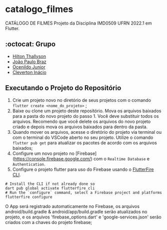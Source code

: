 # catalogo_filmes

CATÁLOGO DE FILMES
Projeto da Disciplina IMD0509 UFRN 2022.1 em Flutter.

## :octocat: Grupo
- [Hilton Thallyson](https://github.com/HiltonThallyson)
- [João Paulo Braz](https://github.com/jpbraz)
- [Ocenildo Junior](https://github.com/OcenildoJunior)
- [Cleverton Inácio](https://github.com/clevinacio)

## Executando o Projeto do Repositório
1. Crie um projeto novo no diretório de seus projetos com o comando ```flutter create <nome_do_projeto>``` ;
2. Baixe ou clone um projeto deste repositório. Mova os arquivos baixados para a pasta do novo projeto do passo 1. Você deve substituir todos os arquivos. Recomendo que você delete os arquivos do novo projeto criado e depois mova os arquivos baixados para dentro da pasta.
3. Quando mover os arquivos, acesse o diretório do projeto via terminal ou com o terminal do VSCode aberto no seu projeto. Utilize o comando ```flutter pub get``` para atualizar os pacotes de acordo com os arquivos baixados;
4. Configure um novo projeto no [Firebase] (https://console.firebase.google.com/) com o ```Realtime Database``` e ```Authentication```. 
5. Configure o projeto flutter para uso do Firebase usando o [FlutterFire CLI](https://firebase.flutter.dev/docs/overview). 
```
# Install the CLI if not already done so
dart pub global activate flutterfire_cli
# Run the `configure` command, select a Firebase project and platforms
flutterfire configure
```
O App será registrado automaticamente no Firebase, os arquivos android/build.gradle & android/app/build.gradle serão atualizados no projeto, e os arquivos 'firebase_options.dart' e 'google-services.json' serão criados com a chaves do projeto firebase; 


